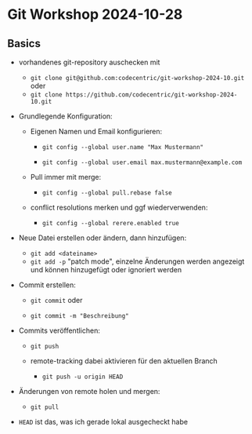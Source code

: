 # Git Workshop 2024-10-28

## Basics

- vorhandenes git-repository auschecken mit
  
  - `git clone git@github.com:codecentric/git-workshop-2024-10.git` oder
  - `git clone https://github.com/codecentric/git-workshop-2024-10.git`

- Grundlegende Konfiguration:
  
  - Eigenen Namen und Email konfigurieren:
    
    - `git config --global user.name "Max Mustermann"`
    
    - `git config --global user.email max.mustermann@example.com`
  
  - Pull immer mit merge:
    
    - `git config --global pull.rebase false`
  - conflict resolutions merken und ggf wiederverwenden:
    - `git config --global rerere.enabled true`

- Neue Datei erstellen oder ändern, dann hinzufügen:
  
  - `git add <dateiname>`
  - `git add -p` "patch mode", einzelne Änderungen werden angezeigt und können hinzugefügt oder ignoriert werden

- Commit erstellen:
  
  - `git commit` oder
  
  - `git commit -m "Beschreibung"`

- Commits veröffentlichen:
  
  - `git push`
  
  - remote-tracking dabei aktivieren für den aktuellen Branch
    
    - `git push -u origin HEAD`

- Änderungen von remote holen und mergen:
  
  - `git pull`



- `HEAD` ist das, was ich gerade lokal ausgecheckt habe
